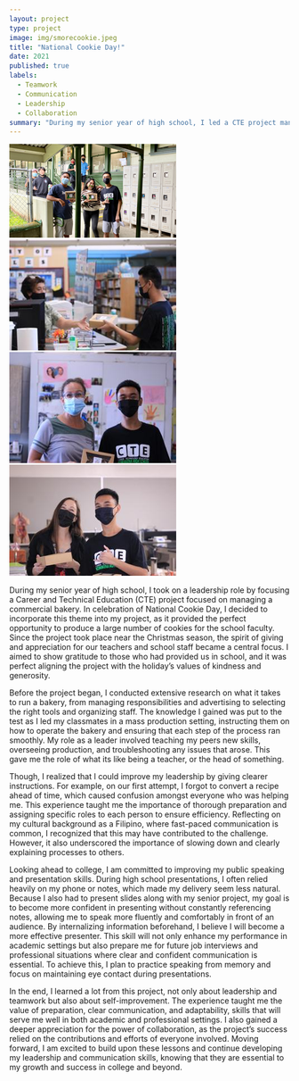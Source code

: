 ```yaml
---
layout: project
type: project
image: img/smorecookie.jpeg
title: "National Cookie Day!"
date: 2021
published: true
labels:
  - Teamwork 
  - Communication 
  - Leadership 
  - Collaboration 
summary: "During my senior year of high school, I led a CTE project managing a commercial bakery, where I learned valuable lessons in leadership and communication, and in college, I aim to improve my public speaking skills while addressing the lack of hospitality shown toward newcomers in Hawaii by advocating for inclusivity and embracing the true meaning of aloha."
---
```


<img class="img-fluid" src="../img/Cookie-picture.png">
<img class="img-fluid" src="../img/cookie1.jpeg">
<img class="img-fluid" src="../img/cookie2.jpeg">
<img class="img-fluid" src="../img/cookie3.jpeg">

During my senior year of high school, I took on a leadership role by focusing a Career and Technical Education (CTE) project focused on managing a commercial bakery. In celebration of National Cookie Day, I decided to incorporate this theme into my project, as it provided the perfect opportunity to produce a large number of cookies for the school faculty. Since the project took place near the Christmas season, the spirit of giving and appreciation for our teachers and school staff became a central focus. I aimed to show gratitude to those who had provided us in school, and it was perfect aligning the project with the holiday’s values of kindness and generosity.

Before the project began, I conducted extensive research on what it takes to run a bakery, from managing responsibilities and advertising to selecting the right tools and organizing staff. The knowledge I gained was put to the test as I led my classmates in a mass production setting, instructing them on how to operate the bakery and ensuring that each step of the process ran smoothly. My role as a leader involved teaching my peers new skills, overseeing production, and troubleshooting any issues that arose. This gave me the role of what its like being a teacher, or the head of something. 

Though, I realized that I could improve my leadership by giving clearer instructions. For example, on our first attempt, I forgot to convert a recipe ahead of time, which caused confusion amongst everyone who was helping me. This experience taught me the importance of thorough preparation and assigning specific roles to each person to ensure efficiency. Reflecting on my cultural background as a Filipino, where fast-paced communication is common, I recognized that this may have contributed to the challenge. However, it also underscored the importance of slowing down and clearly explaining processes to others.

Looking ahead to college, I am committed to improving my public speaking and presentation skills. During high school presentations, I often relied heavily on my phone or notes, which made my delivery seem less natural. Because I also had to present slides along with my senior project, my goal is to become more confident in presenting without constantly referencing notes, allowing me to speak more fluently and comfortably in front of an audience. By internalizing information beforehand, I believe I will become a more effective presenter. This skill will not only enhance my performance in academic settings but also prepare me for future job interviews and professional situations where clear and confident communication is essential. To achieve this, I plan to practice speaking from memory and focus on maintaining eye contact during presentations.

In the end, I learned a lot from this project, not only about leadership and teamwork but also about self-improvement. The experience taught me the value of preparation, clear communication, and adaptability, skills that will serve me well in both academic and professional settings. I also gained a deeper appreciation for the power of collaboration, as the project’s success relied on the contributions and efforts of everyone involved. Moving forward, I am excited to build upon these lessons and continue developing my leadership and communication skills, knowing that they are essential to my growth and success in college and beyond.










